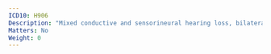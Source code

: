 ```yaml
---
ICD10: H906
Description: "Mixed conductive and sensorineural hearing loss, bilateral"
Matters: No
Weight: 0
---
```


